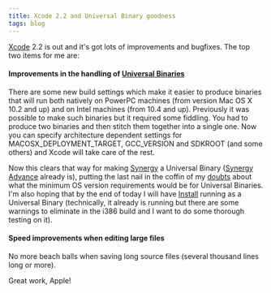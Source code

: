 ```yaml
---
title: Xcode 2.2 and Universal Binary goodness
tags: blog
---
```


[Xcode](http://www.apple.com/macosx/features/xcode/) 2.2 is out and it's got lots of improvements and bugfixes. The top two items for me are:

#### Improvements in the handling of [Universal Binaries](http://developer.apple.com/transition/)

There are some new build settings which make it easier to produce binaries that will run both natively on PowerPC machines (from version Mac OS X 10.2 and up) and on Intel machines (from 10.4 and up). Previously it was possible to make such binaries but it required some fiddling. You had to produce two binaries and then stitch them together into a single one. Now you can specify architecture dependent settings for MACOSX\_DEPLOYMENT\_TARGET, GCC\_VERSION and SDKROOT (and some others) and Xcode will take care of the rest.

Now this clears that way for making [Synergy](http://www.wincent.com/a/products/synergy-classic/) a Universal Binary ([Synergy Advance](http://www.wincent.com/a/products/synergy-advance/) already is), putting the last nail in the coffin of my [doubts](http://www.wincent.com/a/news/archives/2005/06/position_statem.php) about what the minimum OS version requirements would be for Universal Binaries. I'm also hoping that by the end of today I will have [Install](http://www.wincent.com/a/products/install/) running as a Universal Binary (technically, it already is running but there are some warnings to eliminate in the i386 build and I want to do some thorough testing on it).

#### Speed improvements when editing large files

No more beach balls when saving long source files (several thousand lines long or more).

Great work, Apple!
